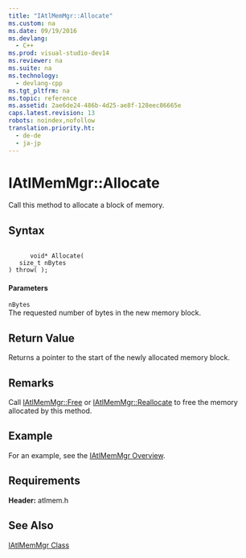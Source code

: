 ```yaml
---
title: "IAtlMemMgr::Allocate"
ms.custom: na
ms.date: 09/19/2016
ms.devlang: 
  - C++
ms.prod: visual-studio-dev14
ms.reviewer: na
ms.suite: na
ms.technology: 
  - devlang-cpp
ms.tgt_pltfrm: na
ms.topic: reference
ms.assetid: 2ae6de24-486b-4d25-ae8f-128eec86665e
caps.latest.revision: 13
robots: noindex,nofollow
translation.priority.ht: 
  - de-de
  - ja-jp
---
```

# IAtlMemMgr::Allocate
Call this method to allocate a block of memory.  
  
## Syntax  
  
```  
  
      void* Allocate(  
   size_t nBytes   
) throw( );  
```  
  
#### Parameters  
 `nBytes`  
 The requested number of bytes in the new memory block.  
  
## Return Value  
 Returns a pointer to the start of the newly allocated memory block.  
  
## Remarks  
 Call [IAtlMemMgr::Free](../vs140/IAtlMemMgr--Free.md) or [IAtlMemMgr::Reallocate](../vs140/IAtlMemMgr--Reallocate.md) to free the memory allocated by this method.  
  
## Example  
 For an example, see the [IAtlMemMgr Overview](../vs140/IAtlMemMgr-Class.md).  
  
## Requirements  
 **Header:** atlmem.h  
  
## See Also  
 [IAtlMemMgr Class](../vs140/IAtlMemMgr-Class.md)